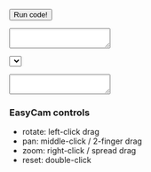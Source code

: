 <!-- index.md -->

<!-- p5 -->
<script src="p5/p5.min.js"></script>
<script src="p5/p5.easycam.min.js"></script>

<script src="parametric_playground.js"></script>
<script src="examples.js"></script>

<!-- codemirror -->
<link rel="stylesheet" href="codemirror/lib/codemirror.css">
<link rel="stylesheet" href="codemirror/theme/blackboard.css">
<script src="codemirror/lib/codemirror.js"></script>
<script src="codemirror/mode/javascript/javascript.js"></script>


<!-- content -->


<center>
<main></main>
</center>

<button onclick="runUserCode()">Run code!</button>

<textarea id="userCode"></textarea>

<br/>

<select id="selectExample"></select>

<textarea id="exampleCode"></textarea>



<br/>

### EasyCam controls

* rotate: left-click drag
* pan: middle-click / 2-finger drag
* zoom: right-click / spread drag
* reset: double-click


<script>
    initializeCodeMirror();
    initializeExampleList();
</script>


